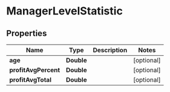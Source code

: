 
# ManagerLevelStatistic

## Properties
Name | Type | Description | Notes
------------ | ------------- | ------------- | -------------
**age** | **Double** |  |  [optional]
**profitAvgPercent** | **Double** |  |  [optional]
**profitAvgTotal** | **Double** |  |  [optional]




